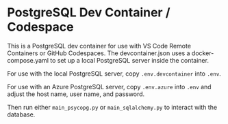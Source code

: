 # PostgreSQL Dev Container / Codespace

This is a PostgreSQL dev container for use with VS Code Remote Containers or GitHub Codespaces.
The devcontainer.json uses a docker-compose.yaml to set up a local PostgreSQL server inside the container.

For use with the local PostgreSQL server,  copy `.env.devcontainer` into `.env`.

For use with an Azure PostgreSQL server,  copy `.env.azure` into `.env` and adjust the host name, user name, and password.

Then run either `main_psycopg.py` or `main_sqlalchemy.py` to interact with the database.